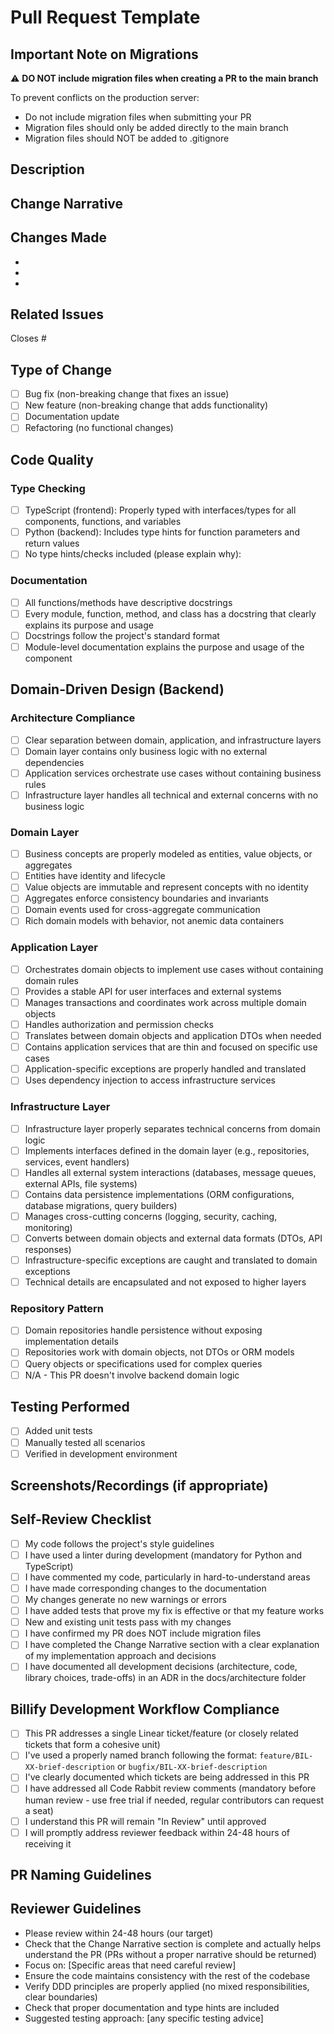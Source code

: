 # Pull Request Template

## Important Note on Migrations
⚠️ **DO NOT include migration files when creating a PR to the main branch**

To prevent conflicts on the production server:
- Do not include migration files when submitting your PR
- Migration files should only be added directly to the main branch
- Migration files should NOT be added to .gitignore

## Description
<!-- Provide a brief, clear description of what this PR accomplishes -->

## Change Narrative
<!-- This section is REQUIRED. Tell the story of your changes in detail to make reviewing easier -->
<!-- Include the following details: -->
<!-- 1. The problem you're solving and why -->
<!-- 2. Your overall approach and architectural decisions -->
<!-- 3. How the code works step-by-step (the "story" of execution) -->
<!-- 4. Alternatives you considered and why they were rejected -->
<!-- 5. Any technical debt or follow-up work created -->
<!-- 6. Document ALL decisions made during development (architecture, code, operations, library choices, trade-offs) in an ADR in the docs/ folder -->

## Changes Made
<!-- List the specific changes made (bullet points work well) -->
- 
- 
- 

## Related Issues
<!-- Link to any related issues this PR addresses -->
Closes #

## Type of Change
<!-- Mark with an 'x' all that apply -->
- [ ] Bug fix (non-breaking change that fixes an issue)
- [ ] New feature (non-breaking change that adds functionality)
- [ ] Documentation update
- [ ] Refactoring (no functional changes)

## Code Quality
### Type Checking
<!-- Indicate if your code includes type checking -->
- [ ] TypeScript (frontend): Properly typed with interfaces/types for all components, functions, and variables
- [ ] Python (backend): Includes type hints for function parameters and return values
- [ ] No type hints/checks included (please explain why): 

### Documentation
<!-- Verify your code is properly documented -->
- [ ] All functions/methods have descriptive docstrings
- [ ] Every module, function, method, and class has a docstring that clearly explains its purpose and usage
- [ ] Docstrings follow the project's standard format
- [ ] Module-level documentation explains the purpose and usage of the component

## Domain-Driven Design (Backend)
<!-- For backend changes, verify alignment with DDD principles -->
### Architecture Compliance
- [ ] Clear separation between domain, application, and infrastructure layers
- [ ] Domain layer contains only business logic with no external dependencies
- [ ] Application services orchestrate use cases without containing business rules
- [ ] Infrastructure layer handles all technical and external concerns with no business logic

### Domain Layer
- [ ] Business concepts are properly modeled as entities, value objects, or aggregates
- [ ] Entities have identity and lifecycle
- [ ] Value objects are immutable and represent concepts with no identity
- [ ] Aggregates enforce consistency boundaries and invariants
- [ ] Domain events used for cross-aggregate communication
- [ ] Rich domain models with behavior, not anemic data containers

### Application Layer
- [ ] Orchestrates domain objects to implement use cases without containing domain rules
- [ ] Provides a stable API for user interfaces and external systems
- [ ] Manages transactions and coordinates work across multiple domain objects
- [ ] Handles authorization and permission checks
- [ ] Translates between domain objects and application DTOs when needed
- [ ] Contains application services that are thin and focused on specific use cases
- [ ] Application-specific exceptions are properly handled and translated
- [ ] Uses dependency injection to access infrastructure services

### Infrastructure Layer
- [ ] Infrastructure layer properly separates technical concerns from domain logic
- [ ] Implements interfaces defined in the domain layer (e.g., repositories, services, event handlers)
- [ ] Handles all external system interactions (databases, message queues, external APIs, file systems)
- [ ] Contains data persistence implementations (ORM configurations, database migrations, query builders)
- [ ] Manages cross-cutting concerns (logging, security, caching, monitoring)
- [ ] Converts between domain objects and external data formats (DTOs, API responses)
- [ ] Infrastructure-specific exceptions are caught and translated to domain exceptions
- [ ] Technical details are encapsulated and not exposed to higher layers

### Repository Pattern
- [ ] Domain repositories handle persistence without exposing implementation details
- [ ] Repositories work with domain objects, not DTOs or ORM models
- [ ] Query objects or specifications used for complex queries
- [ ] N/A - This PR doesn't involve backend domain logic

## Testing Performed
<!-- Describe the testing you've done to verify your changes -->
- [ ] Added unit tests
- [ ] Manually tested all scenarios
- [ ] Verified in development environment

## Screenshots/Recordings (if appropriate)
<!-- Add screenshots or recordings demonstrating the change -->

## Self-Review Checklist
<!-- Mark with an 'x' all that apply -->
- [ ] My code follows the project's style guidelines
- [ ] I have used a linter during development (mandatory for Python and TypeScript)
- [ ] I have commented my code, particularly in hard-to-understand areas
- [ ] I have made corresponding changes to the documentation
- [ ] My changes generate no new warnings or errors
- [ ] I have added tests that prove my fix is effective or that my feature works
- [ ] New and existing unit tests pass with my changes
- [ ] I have confirmed my PR does NOT include migration files
- [ ] I have completed the Change Narrative section with a clear explanation of my implementation approach and decisions
- [ ] I have documented all development decisions (architecture, code, library choices, trade-offs) in an ADR in the docs/architecture folder

## Billify Development Workflow Compliance
<!-- Ensure your PR follows Billify's development guidelines -->
- [ ] This PR addresses a single Linear ticket/feature (or closely related tickets that form a cohesive unit)
- [ ] I've used a properly named branch following the format: `feature/BIL-XX-brief-description` or `bugfix/BIL-XX-brief-description`
- [ ] I've clearly documented which tickets are being addressed in this PR
- [ ] I have addressed all Code Rabbit review comments (mandatory before human review - use free trial if needed, regular contributors can request a seat)
- [ ] I understand this PR will remain "In Review" until approved
- [ ] I will promptly address reviewer feedback within 24-48 hours of receiving it

## PR Naming Guidelines
<!-- Make sure your PR title follows the format: "[BIL-XX] Brief description of changes" -->
<!-- For example: "[BIL-86] Implement Ponto API Authentication" -->

## Reviewer Guidelines
<!-- Instructions for reviewers -->
- Please review within 24-48 hours (our target)
- Check that the Change Narrative section is complete and actually helps understand the PR (PRs without a proper narrative should be returned)
- Focus on: [Specific areas that need careful review]
- Ensure the code maintains consistency with the rest of the codebase
- Verify DDD principles are properly applied (no mixed responsibilities, clear boundaries)
- Check that proper documentation and type hints are included
- Suggested testing approach: [any specific testing advice]
